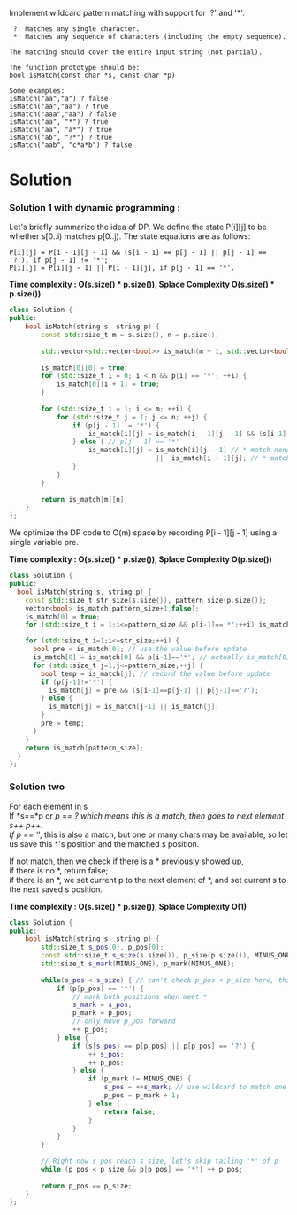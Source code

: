 Implement wildcard pattern matching with support for '?' and '*'.
 
```
'?' Matches any single character.
'*' Matches any sequence of characters (including the empty sequence).

The matching should cover the entire input string (not partial).

The function prototype should be:
bool isMatch(const char *s, const char *p)

Some examples:
isMatch("aa","a") ? false
isMatch("aa","aa") ? true
isMatch("aaa","aa") ? false
isMatch("aa", "*") ? true
isMatch("aa", "a*") ? true
isMatch("ab", "?*") ? true
isMatch("aab", "c*a*b") ? false
```

# Solution

### Solution 1 with dynamic programming :
Let's briefly summarize the idea of DP. We define the state P[i][j] to be whether s[0..i) matches p[0..j). The state equations are as follows:
    
```
P[i][j] = P[i - 1][j - 1] && (s[i - 1] == p[j - 1] || p[j - 1] == '?'), if p[j - 1] != '*';
P[i][j] = P[i][j - 1] || P[i - 1][j], if p[j - 1] == '*'.
```

__Time complexity : O(s.size() * p.size()), Splace Complexity O(s.size() * p.size())__

```cpp
class Solution {
public:
    bool isMatch(string s, string p) {
        const std::size_t m = s.size(), n = p.size();
        
        std::vector<std::vector<bool>> is_match(m + 1, std::vector<bool>(n + 1, false));
        
        is_match[0][0] = true;
        for (std::size_t i = 0; i < n && p[i] == '*'; ++i) {
            is_match[0][i + 1] = true; 
        }
        
        for (std::size_t i = 1; i <= m; ++i) {
            for (std::size_t j = 1; j <= n; ++j) {
                if (p[j - 1] != '*') {
                    is_match[i][j] = is_match[i - 1][j - 1] && (s[i-1] == p[j-1] || p[j-1] == '?');
                } else { // p[j - 1] == '*'
                    is_match[i][j] = is_match[i][j - 1] // * match none
                                     ||  is_match[i - 1][j]; // * match one char in s
                }
            }
        }
        
        return is_match[m][n];
    }
};
```

We optimize the DP code to O(m) space by recording P[i - 1][j - 1] using a single variable pre.

__Time complexity : O(s.size() * p.size()), Splace Complexity O(p.size())__
```cpp
class Solution {
public:
  bool isMatch(string s, string p) {
    const std::size_t str_size(s.size()), pattern_size(p.size());
    vector<bool> is_match(pattern_size+1,false);
    is_match[0] = true;
    for (std::size_t i = 1;i<=pattern_size && p[i-1]=='*';++i) is_match[i] = true;

    for (std::size_t i=1;i<=str_size;++i) {
      bool pre = is_match[0]; // use the value before update
      is_match[0] = is_match[0] && p[i-1]=='*'; // actually is_match[0] will only be true on first row
      for (std::size_t j=1;j<=pattern_size;++j) {
        bool temp = is_match[j]; // record the value before update
        if (p[j-1]!='*') {
          is_match[j] = pre && (s[i-1]==p[j-1] || p[j-1]=='?');
        } else {
          is_match[j] = is_match[j-1] || is_match[j];
        }
        pre = temp;
      }
    }
    return is_match[pattern_size];
  }
};
```

### Solution two

For each element in s  
If *s==*p or *p == ? which means this is a match, then goes to next element s++ p++.  
If p == '*', this is also a match, but one or many chars may be available, so let us save this *'s position and the matched s position.  

If not match, then we check if there is a * previously showed up,  
       if there is no *,  return false;  
       if there is an *,  we set current p to the next element of *, and set current s to the next saved s position.  

__Time complexity : O(s.size() * p.size()), Splace Complexity O(1)__

```cpp
class Solution {
public:
    bool isMatch(string s, string p) {
        std::size_t s_pos(0), p_pos(0);
        const std::size_t s_size(s.size()), p_size(p.size()), MINUS_ONE(-1);
        std::size_t s_mark(MINUS_ONE), p_mark(MINUS_ONE);
        
        while(s_pos < s_size) { // can't check p_pos < p_size here, think about "abc","*"
            if (p[p_pos] == '*') {
                // mark both positions when meet *
                s_mark = s_pos;
                p_mark = p_pos;
                // only move p_pos forward
                ++ p_pos;
            } else {
                if (s[s_pos] == p[p_pos] || p[p_pos] == '?') {
                    ++ s_pos;
                    ++ p_pos;
                } else {
                    if (p_mark != MINUS_ONE) {
                        s_pos = ++s_mark; // use wildcard to match one more char in s
                        p_pos = p_mark + 1;
                    } else {
                        return false;
                    }
                }
            }
        }
        
        // Right now s_pos reach s_size, let's skip tailing '*' of p
        while (p_pos < p_size && p[p_pos] == '*') ++ p_pos; 
        
        return p_pos == p_size;
    }
};
```
